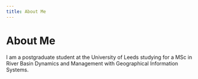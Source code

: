 ```yaml
---
title: About Me
---
```


# About Me


I am a postgraduate student at the University of Leeds studying for a MSc in River Basin Dynamics and Management with Geographical Information Systems.
